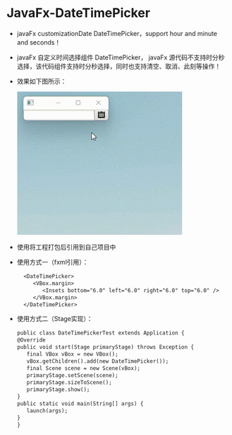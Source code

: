 # JavaFx-DateTimePicker
- javaFx customizationDate DateTimePicker，support hour and minute and seconds！
- javaFx 自定义时间选择组件 DateTimePicker， javaFx 源代码不支持时分秒选择，该代码组件支持时分秒选择，同时也支持清空、取消、此刻等操作！
- 效果如下图所示：

    ![image](static/1.gif)
- 使用将工程打包后引用到自己项目中
- 使用方式一（fxml引用）： 

    ```
      <DateTimePicker>
         <VBox.margin>
            <Insets bottom="6.0" left="6.0" right="6.0" top="6.0" />
         </VBox.margin>
      </DateTimePicker>
    ```
  
- 使用方式二（Stage实现）：
     ```
  public class DateTimePickerTest extends Application {
     @Override
     public void start(Stage primaryStage) throws Exception {
        final VBox vBox = new VBox();
        vBox.getChildren().add(new DateTimePicker());
        final Scene scene = new Scene(vBox);
        primaryStage.setScene(scene);
        primaryStage.sizeToScene();
        primaryStage.show();
     }
     public static void main(String[] args) {
        launch(args);
     }
  }  
```